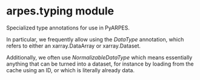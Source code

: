 # arpes.typing module

Specialized type annotations for use in PyARPES.

In particular, we frequently allow using the *DataType* annotation,
which refers to either an xarray.DataArray or xarray.Dataset.

Additionally, we often use *NormalizableDataType* which means
essentially anything that can be turned into a dataset, for instance by
loading from the cache using an ID, or which is literally already data.
